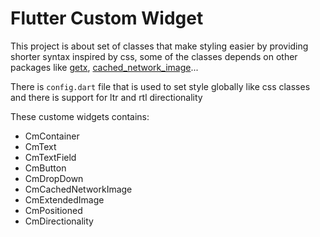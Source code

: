 <h1>
Flutter Custom Widget
</h1>
<p>This project is about set of classes that make styling easier by providing shorter syntax inspired by css, some of the classes depends on other packages like <a href="https://pub.dev/packages/get">getx</a>, <a href="https://pub.dev/packages/cached_network_image">cached_network_image</a>...</p>
<p>There is <code>config.dart</code> file that is used to set style globally like css classes and there is support for ltr and rtl directionality</p>
<p>
These custome widgets contains:
<ul>
<li>CmContainer</li>
<li>CmText</li>
<li>CmTextField</li>
<li>CmButton</li>
<li>CmDropDown</li>
<li>CmCachedNetworkImage</li>
<li>CmExtendedImage</li>
<li>CmPositioned</li>
<li>CmDirectionality</li>
</ul>
</p>
